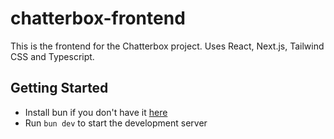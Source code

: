 # chatterbox-frontend

This is the frontend for the Chatterbox project. Uses React, Next.js, Tailwind CSS and Typescript.

## Getting Started

- Install bun if you don't have it [here](https://bun.sh/docs/installation)
- Run `bun dev` to start the development server
